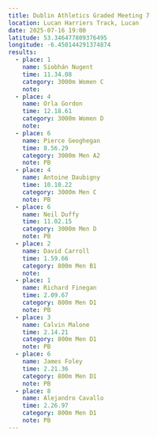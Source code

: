 ```yaml
---
title: Dublin Athletics Graded Meeting 7
location: Lucan Harriers Track, Lucan
date: 2025-07-16 19:00
latitude: 53.346477809376495  
longitude: -6.450144291374874
results:
  - place: 1
    name: Siobhán Nugent
    time: 11.34.08
    category: 3000m Women C
    note: 
  - place: 4
    name: Orla Gordon
    time: 12.18.61
    category: 3000m Women D
    note: 
  - place: 6
    name: Pierce Geoghegan
    time: 8.56.29
    category: 3000m Men A2
    note: PB
  - place: 4
    name: Antoine Daubigny
    time: 10.10.22
    category: 3000m Men C
    note: PB
  - place: 6
    name: Neil Duffy
    time: 11.02.15
    category: 3000m Men D
    note: PB
  - place: 2
    name: David Carroll
    time: 1.59.66
    category: 800m Men B1
    note: 
  - place: 1
    name: Richard Finegan
    time: 2.09.67
    category: 800m Men D1
    note: PB
  - place: 3
    name: Calvin Malone
    time: 2.14.21
    category: 800m Men D1
    note: PB
  - place: 6
    name: James Foley
    time: 2.21.36
    category: 800m Men D1
    note: PB
  - place: 8
    name: Alejandro Cavallo
    time: 2.26.97
    category: 800m Men D1
    note: PB
---
```

